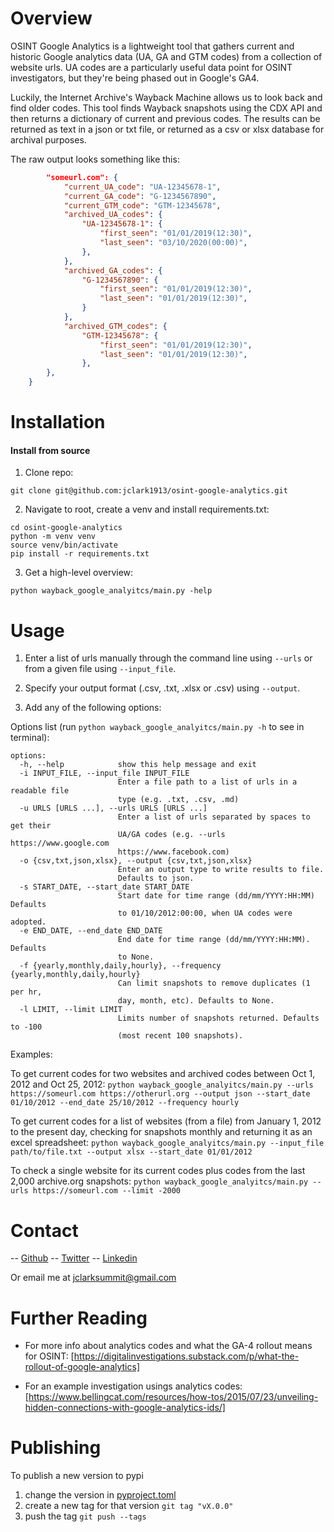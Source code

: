 # Overview

OSINT Google Analytics is a lightweight tool that gathers current and historic
Google analytics data (UA, GA and GTM codes) from a collection of website urls. UA codes are a particularly
useful data point for OSINT investigators, but they're being phased out in Google's GA4.

Luckily, the Internet Archive's Wayback Machine allows us to look back and find older codes. This tool finds
Wayback snapshots using the CDX API and then returns a dictionary of current and previous codes. The results can be returned as text in a json or txt file, or returned as a csv or xlsx database for archival purposes.

The raw output looks something like this:

```json
        "someurl.com": {
            "current_UA_code": "UA-12345678-1",
            "current_GA_code": "G-1234567890",
            "current_GTM_code": "GTM-12345678",
            "archived_UA_codes": {
                "UA-12345678-1": {
                    "first_seen": "01/01/2019(12:30)",
                    "last_seen": "03/10/2020(00:00)",
                },
            },
            "archived_GA_codes": {
                "G-1234567890": {
                    "first_seen": "01/01/2019(12:30)",
                    "last_seen": "01/01/2019(12:30)",
                }
            },
            "archived_GTM_codes": {
                "GTM-12345678": {
                    "first_seen": "01/01/2019(12:30)",
                    "last_seen": "01/01/2019(12:30)",
                },
        },
    }
```

# Installation

#### Install from source

1. Clone repo:

```terminal
git clone git@github.com:jclark1913/osint-google-analytics.git
```

2. Navigate to root, create a venv and install requirements.txt:

```terminal
cd osint-google-analytics
python -m venv venv
source venv/bin/activate
pip install -r requirements.txt
```

3. Get a high-level overview:

```terminal
python wayback_google_analyitcs/main.py -help
```

# Usage

1. Enter a list of urls manually through the command line using `--urls` or from a given file using `--input_file`.

2. Specify your output format (.csv, .txt, .xlsx or .csv) using `--output`.

3. Add any of the following options:

Options list (run `python wayback_google_analyitcs/main.py -h` to see in terminal):

```terminal
options:
  -h, --help            show this help message and exit
  -i INPUT_FILE, --input_file INPUT_FILE
                        Enter a file path to a list of urls in a readable file
                        type (e.g. .txt, .csv, .md)
  -u URLS [URLS ...], --urls URLS [URLS ...]
                        Enter a list of urls separated by spaces to get their
                        UA/GA codes (e.g. --urls https://www.google.com
                        https://www.facebook.com)
  -o {csv,txt,json,xlsx}, --output {csv,txt,json,xlsx}
                        Enter an output type to write results to file.
                        Defaults to json.
  -s START_DATE, --start_date START_DATE
                        Start date for time range (dd/mm/YYYY:HH:MM) Defaults
                        to 01/10/2012:00:00, when UA codes were adopted.
  -e END_DATE, --end_date END_DATE
                        End date for time range (dd/mm/YYYY:HH:MM). Defaults
                        to None.
  -f {yearly,monthly,daily,hourly}, --frequency {yearly,monthly,daily,hourly}
                        Can limit snapshots to remove duplicates (1 per hr,
                        day, month, etc). Defaults to None.
  -l LIMIT, --limit LIMIT
                        Limits number of snapshots returned. Defaults to -100
                        (most recent 100 snapshots).

```

Examples:

To get current codes for two websites and archived codes between Oct 1, 2012 and Oct 25, 2012:
`python wayback_google_analyitcs/main.py --urls https://someurl.com https://otherurl.org --output json --start_date 01/10/2012 --end_date 25/10/2012 --frequency hourly`

To get current codes for a list of websites (from a file) from January 1, 2012 to the present day, checking for snapshots monthly and returning it as an excel spreadsheet:
`python wayback_google_analyitcs/main.py --input_file path/to/file.txt --output xlsx --start_date 01/01/2012`

To check a single website for its current codes plus codes from the last 2,000 archive.org snapshots:
`python wayback_google_analyitcs/main.py --urls https://someurl.com --limit -2000`

# Contact

-- <a href="https://github.com/jclark1913">Github</a>
-- <a href="https://twitter.com/JustinClarkJO">Twitter</a>
-- <a href="https://www.linkedin.com/in/justin-w-clark/">Linkedin</a>

Or email me at jclarksummit@gmail.com

# Further Reading

- For more info about analytics codes and what the GA-4 rollout means for OSINT: [https://digitalinvestigations.substack.com/p/what-the-rollout-of-google-analytics]

- For an example investigation usings analytics codes: [https://www.bellingcat.com/resources/how-tos/2015/07/23/unveiling-hidden-connections-with-google-analytics-ids/]

# Publishing
To publish a new version to pypi
1. change the version in [pyproject.toml](pyproject.toml)
2. create a new tag for that version `git tag "vX.0.0"`
3. push the tag `git push --tags`